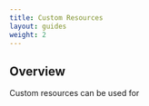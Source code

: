 ```yaml
---
title: Custom Resources
layout: guides
weight: 2
---
```


## Overview

Custom resources can be used for